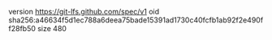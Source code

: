 version https://git-lfs.github.com/spec/v1
oid sha256:a46634f5d1ec788a6deea75bade15391ad1730c40fcfb1ab92f2e490ff28fb50
size 480
